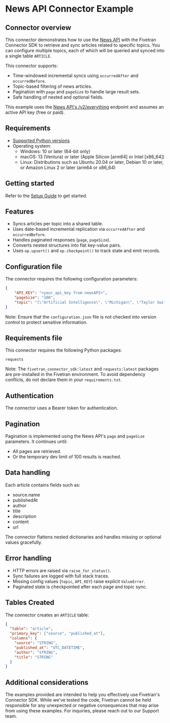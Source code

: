 # News API Connector Example

## Connector overview
This connector demonstrates how to use the [News API](https://newsapi.org/) with the Fivetran Connector SDK to retrieve and sync articles related to specific topics. You can configure multiple topics, each of which will be queried and synced into a single table `ARTICLE`.

This connector supports:
- Time-windowed incremental syncs using `occurredAfter` and `occurredBefore`.
- Topic-based filtering of news articles.
- Pagination with `page` and `pageSize` to handle large result sets.
- Safe handling of nested and optional fields.

This example uses the [News API's /v2/everything](https://newsapi.org/docs/endpoints/everything) endpoint and assumes an active API key (free or paid).


## Requirements
- [Supported Python versions](https://github.com/fivetran/fivetran_connector_sdk/blob/main/README.md#requirements)   
- Operating system:
  - Windows: 10 or later (64-bit only)
  - macOS: 13 (Ventura) or later (Apple Silicon [arm64] or Intel [x86_64])
  - Linux: Distributions such as Ubuntu 20.04 or later, Debian 10 or later, or Amazon Linux 2 or later (arm64 or x86_64)


## Getting started
Refer to the [Setup Guide](https://fivetran.com/docs/connectors/connector-sdk/setup-guide) to get started.


## Features
- Syncs articles per topic into a shared table.
- Uses date-based incremental replication via `occurredAfter` and `occurredBefore`.
- Handles paginated responses (`page`, `pageSize`).
- Converts nested structures into flat key-value pairs.
- Uses `op.upsert()` and `op.checkpoint()` to track state and emit records.


## Configuration file
The connector requires the following configuration parameters:

```json
{
    "API_KEY": "<your_api_key from newsAPI>",
    "pageSize": "100",
    "topic": "[\"Artificial Intelligence\", \"Michigan\", \"Taylor Swift\"]"
}
```

Note: Ensure that the `configuration.json` file is not checked into version control to protect sensitive information.


## Requirements file
This connector requires the following Python packages:

```
requests
```

Note: The `fivetran_connector_sdk:latest` and `requests:latest` packages are pre-installed in the Fivetran environment. To avoid dependency conflicts, do not declare them in your `requirements.txt`.


## Authentication
The connector uses a Bearer token for authentication.


## Pagination
Pagination is implemented using the News API's `page` and `pageSize` parameters. It continues until:
- All pages are retrieved.
- Or the temporary dev limit of 100 results is reached.


## Data handling
Each article contains fields such as:
- source.name
- publishedAt
- author
- title
- description
- content
- url 

The connector flattens nested dictionaries and handles missing or optional values gracefully.


## Error handling
- HTTP errors are raised via `raise_for_status()`.
- Sync failures are logged with full stack traces.
- Missing config values (`topic`, `API_KEY`) raise explicit `ValueError`.
- Paginated state is checkpointed after each page and topic sync.


## Tables Created
The connector creates an `ARTICLE` table:

```json
{
  "table": "article",
  "primary_key": ["source", "published_at"],
  "columns": {
    "source": "STRING",
    "published_at": "UTC_DATETIME",
    "author": "STRING",
    "title": "STRING"
  }
}

```


## Additional considerations
The examples provided are intended to help you effectively use Fivetran's Connector SDK. While we've tested the code, Fivetran cannot be held responsible for any unexpected or negative consequences that may arise from using these examples. For inquiries, please reach out to our Support team.